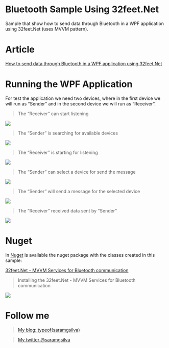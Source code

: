 Bluetooth Sample Using 32feet.Net
==============================

Sample that show how to send data through Bluetooth in a WPF application using 32feet.Net (uses MVVM pattern).


Article
==
[How to send data through Bluetooth in a WPF application using 32feet.Net](http://wp.me/p4LXhq-GG)


Running the WPF Application
==

For test the application we need two devices, where in the first device we will run as “Sender” and in the second device we will run as “Receiver”.


> The “Receiver” can start listening

<MTMarkdownOptions output='html4'>
<img src="http://i1.wp.com/www.saramgsilva.com/wp-content/uploads/2014/10/100714_1225_Howtosendda6.png?w=584">
</MTMarkdownOptions>  

> The “Sender” is searching for available devices

<MTMarkdownOptions output='html4'>
<img src="http://i0.wp.com/www.saramgsilva.com/wp-content/uploads/2014/10/100714_1225_Howtosendda7.png?w=584">
</MTMarkdownOptions>  

> The “Receiver” is starting for listening

<MTMarkdownOptions output='html4'>
<img src="http://i0.wp.com/www.saramgsilva.com/wp-content/uploads/2014/10/100714_1225_Howtosendda7.png?w=584">
</MTMarkdownOptions>  

> The “Sender” can select a device for send the message

<MTMarkdownOptions output='html4'>
<img src="http://i2.wp.com/www.saramgsilva.com/wp-content/uploads/2014/10/100714_1225_Howtosendda8.png?w=584">
</MTMarkdownOptions>  

> The “Sender” will send a message for the selected device

<MTMarkdownOptions output='html4'>
<img src="http://i1.wp.com/www.saramgsilva.com/wp-content/uploads/2014/10/100714_1225_Howtosendda9.png?w=584">
</MTMarkdownOptions>  

> The “Receiver” received data sent by “Sender”

<MTMarkdownOptions output='html4'>
<img src="http://i1.wp.com/www.saramgsilva.com/wp-content/uploads/2014/10/100714_1225_Howtosendda10.png?w=584">
</MTMarkdownOptions>  

Nuget
=====

In [Nuget](https://www.nuget.org/) is available the nuget package with the classes created in this sample:

[32feet.Net - MVVM Services for Bluetooth communication ](https://www.nuget.org/packages/32feet.Net-MVVMServices/)

> Installing the 32feet.Net - MVVM Services for Bluetooth communication


<MTMarkdownOptions output='html4'>
<img src="http://s9.postimg.org/69najt5m7/nuget.png">
</MTMarkdownOptions>  

Follow me
=====

> [My blog: typeof(saramgsilva)](http://www.saramgsilva.com/) 

> [My twitter @saramgsilva](https://twitter.com/saramgsilva)
